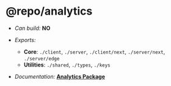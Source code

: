 # @repo/analytics

- _Can build:_ **NO**

- _Exports:_
  - **Core**: `./client`, `./server`, `./client/next`, `./server/next`,
    `./server/edge`
  - **Utilities**: `./shared`, `./types`, `./keys`

- _Documentation:_
  **[Analytics Package](../../apps/docs/packages/analytics.mdx)**
